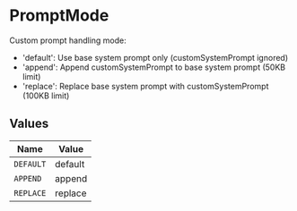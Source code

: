# PromptMode

Custom prompt handling mode:
- 'default': Use base system prompt only (customSystemPrompt ignored)
- 'append': Append customSystemPrompt to base system prompt (50KB limit)
- 'replace': Replace base system prompt with customSystemPrompt (100KB limit)


## Values

| Name      | Value     |
| --------- | --------- |
| `DEFAULT` | default   |
| `APPEND`  | append    |
| `REPLACE` | replace   |